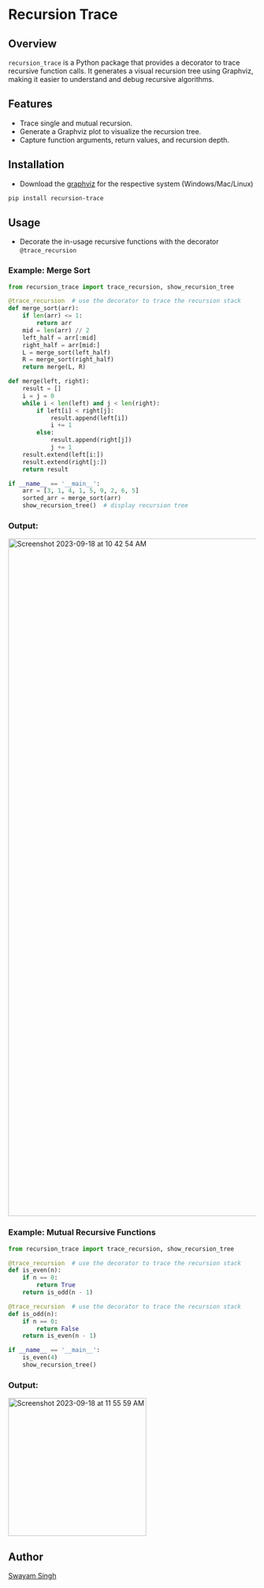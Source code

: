 # Recursion Trace

## Overview
`recursion_trace` is a Python package that provides a decorator to trace recursive function calls. It generates a visual recursion tree using Graphviz, making it easier to understand and debug recursive algorithms.

## Features
- Trace single and mutual recursion.
- Generate a Graphviz plot to visualize the recursion tree.
- Capture function arguments, return values, and recursion depth.

## Installation
- Download the [graphviz](https://graphviz.org/download/) for the respective system (Windows/Mac/Linux)
```bash
pip install recursion-trace
```

## Usage
- Decorate the in-usage recursive functions with the decorator `@trace_recursion`

### Example: Merge Sort
```python
from recursion_trace import trace_recursion, show_recursion_tree

@trace_recursion  # use the decorator to trace the recursion stack
def merge_sort(arr):
    if len(arr) <= 1:
        return arr
    mid = len(arr) // 2
    left_half = arr[:mid]
    right_half = arr[mid:]
    L = merge_sort(left_half)
    R = merge_sort(right_half)
    return merge(L, R)

def merge(left, right):
    result = []
    i = j = 0
    while i < len(left) and j < len(right):
        if left[i] < right[j]:
            result.append(left[i])
            i += 1
        else:
            result.append(right[j])
            j += 1
    result.extend(left[i:])
    result.extend(right[j:])
    return result

if __name__ == '__main__':
    arr = [3, 1, 4, 1, 5, 9, 2, 6, 5]
    sorted_arr = merge_sort(arr)
    show_recursion_tree()  # display recursion tree
```
### Output:
<img width="1374" alt="Screenshot 2023-09-18 at 10 42 54 AM" src="https://github.com/practice404/recursion-trace/assets/74960567/9197331d-51a0-4b85-a37d-0f0ea6311aa0">

### Example: Mutual Recursive Functions
```python
from recursion_trace import trace_recursion, show_recursion_tree

@trace_recursion  # use the decorator to trace the recursion stack
def is_even(n):
    if n == 0:
        return True
    return is_odd(n - 1)

@trace_recursion  # use the decorator to trace the recursion stack
def is_odd(n):
    if n == 0:
        return False
    return is_even(n - 1)

if __name__ == '__main__':
    is_even(4)
    show_recursion_tree()
```
### Output:
<img width="280" alt="Screenshot 2023-09-18 at 11 55 59 AM" src="https://github.com/practice404/recursion-trace/assets/74960567/963fb800-6dc6-418e-8016-40293a6f829b">

## Author
[Swayam Singh](https://twitter.com/_s_w_a_y_a_m_)

